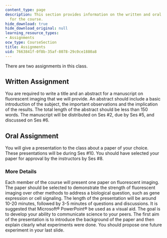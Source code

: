 ```yaml
---
content_type: page
description: This section provides information on the written and oral assignments
  for the course.
hide_download: true
hide_download_original: null
learning_resource_types:
- Assignments
ocw_type: CourseSection
title: Assignments
uid: 7663841f-0f8b-35af-8078-29c0ce1880a8
---
```


There are two assignments in this class.

Written Assignment
------------------

You are required to write a title and an abstract for a manuscript on fluorescent imaging that we will provide. An abstract should include a basic introduction of the subject, the important observations and the implication of the results. The total length of the abstract should be less than 150 words. The manuscript will be distributed on Ses #2, due by Ses #5, and discussed on Ses #6.

Oral Assignment
---------------

You will give a presentation to the class about a paper of your choice. These presentations will be during Ses #10. You should have selected your paper for approval by the instructors by Ses #8.

### More Details

Each member of the course will present one paper on fluorescent imaging. The paper should be selected to demonstrate the strength of fluorescent imaging over other methods to address a biological question, such as gene expression or cell signaling. The length of the presentation will be around 10-20 minutes, followed by 3-5 minutes of questions and discussions. It is suggested that Microsoft® PowerPoint® be used as a visual aid. The goal is to develop your ability to communicate science to your peers. The first aim of the presentation is to introduce the background of the paper and then explain clearly what experiments were done. You should propose one future experiment in your last slide.